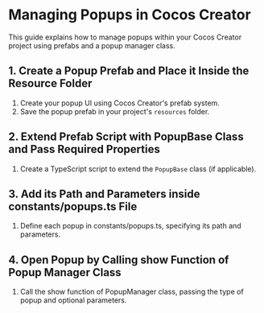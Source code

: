 # Managing Popups in Cocos Creator

This guide explains how to manage popups within your Cocos Creator project using prefabs and a popup manager class.

## 1. Create a Popup Prefab and Place it Inside the Resource Folder

1. Create your popup UI using Cocos Creator's prefab system.
2. Save the popup prefab in your project's `resources` folder.

## 2. Extend Prefab Script with PopupBase Class and Pass Required Properties

1. Create a TypeScript script to extend the `PopupBase` class (if applicable).

## 3. Add its Path and Parameters inside constants/popups.ts File

1. Define each popup in constants/popups.ts, specifying its path and parameters.

## 4. Open Popup by Calling show Function of Popup Manager Class

1. Call the show function of PopupManager class, passing the type of popup and optional parameters.

